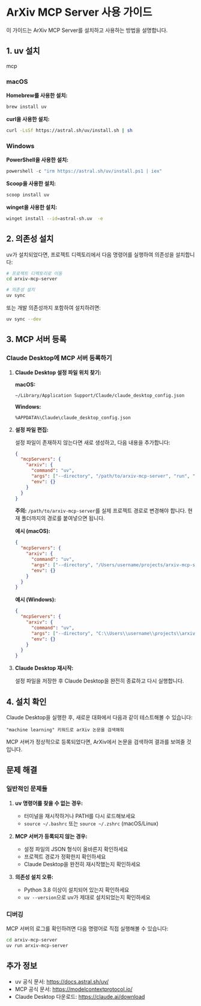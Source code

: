 # ArXiv MCP Server 사용 가이드

이 가이드는 ArXiv MCP Server를 설치하고 사용하는 방법을 설명합니다.

## 1. uv 설치

mcp

### macOS

**Homebrew를 사용한 설치:**
```bash
brew install uv
```

**curl을 사용한 설치:**
```bash
curl -LsSf https://astral.sh/uv/install.sh | sh
```

### Windows

**PowerShell을 사용한 설치:**
```powershell
powershell -c "irm https://astral.sh/uv/install.ps1 | iex"
```

**Scoop을 사용한 설치:**
```bash
scoop install uv
```

**winget을 사용한 설치:**
```bash
winget install --id=astral-sh.uv  -e
```


## 2. 의존성 설치

uv가 설치되었다면, 프로젝트 디렉토리에서 다음 명령어를 실행하여 의존성을 설치합니다:

```bash
# 프로젝트 디렉토리로 이동
cd arxiv-mcp-server

# 의존성 설치
uv sync
```

또는 개발 의존성까지 포함하여 설치하려면:

```bash
uv sync --dev
```

## 3. MCP 서버 등록

### Claude Desktop에 MCP 서버 등록하기

1. **Claude Desktop 설정 파일 위치 찾기:**

   **macOS:**
   ```
   ~/Library/Application Support/Claude/claude_desktop_config.json
   ```

   **Windows:**
   ```
   %APPDATA%\Claude\claude_desktop_config.json
   ```

2. **설정 파일 편집:**

   설정 파일이 존재하지 않는다면 새로 생성하고, 다음 내용을 추가합니다:

   ```json
   {
     "mcpServers": {
       "arxiv": {
         "command": "uv",
         "args": ["--directory", "/path/to/arxiv-mcp-server", "run", "arxiv-mcp-server"],
         "env": {}
       }
     }
   }
   ```

   **주의:** `/path/to/arxiv-mcp-server`를 실제 프로젝트 경로로 변경해야 합니다. 현재 폴더까지의 경로를 붙여넣으면 됩니다.

   **예시 (macOS):**
   ```json
   {
     "mcpServers": {
       "arxiv": {
         "command": "uv",
         "args": ["--directory", "/Users/username/projects/arxiv-mcp-server", "run", "arxiv-mcp-server"],
         "env": {}
       }
     }
   }
   ```

   **예시 (Windows):**
   ```json
   {
     "mcpServers": {
       "arxiv": {
         "command": "uv",
         "args": ["--directory", "C:\\Users\\username\\projects\\arxiv-mcp-server", "run", "arxiv-mcp-server"],
         "env": {}
       }
     }
   }
   ```

3. **Claude Desktop 재시작:**

   설정 파일을 저장한 후 Claude Desktop을 완전히 종료하고 다시 실행합니다.

## 4. 설치 확인

Claude Desktop을 실행한 후, 새로운 대화에서 다음과 같이 테스트해볼 수 있습니다:

```
"machine learning" 키워드로 arXiv 논문을 검색해줘
```

MCP 서버가 정상적으로 등록되었다면, ArXiv에서 논문을 검색하여 결과를 보여줄 것입니다.

## 문제 해결

### 일반적인 문제들

1. **uv 명령어를 찾을 수 없는 경우:**
   - 터미널을 재시작하거나 PATH를 다시 로드해보세요
   - `source ~/.bashrc` 또는 `source ~/.zshrc` (macOS/Linux)

2. **MCP 서버가 등록되지 않는 경우:**
   - 설정 파일의 JSON 형식이 올바른지 확인하세요
   - 프로젝트 경로가 정확한지 확인하세요
   - Claude Desktop을 완전히 재시작했는지 확인하세요

3. **의존성 설치 오류:**
   - Python 3.8 이상이 설치되어 있는지 확인하세요
   - `uv --version`으로 uv가 제대로 설치되었는지 확인하세요

### 디버깅

MCP 서버의 로그를 확인하려면 다음 명령어로 직접 실행해볼 수 있습니다:

```bash
cd arxiv-mcp-server
uv run arxiv-mcp-server
```

## 추가 정보

- uv 공식 문서: https://docs.astral.sh/uv/
- MCP 공식 문서: https://modelcontextprotocol.io/
- Claude Desktop 다운로드: https://claude.ai/download